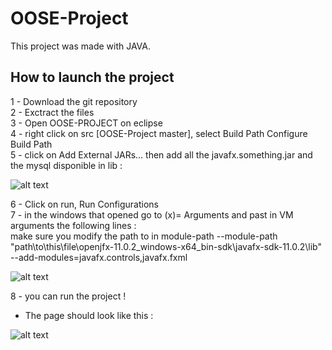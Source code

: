 # OOSE-Project

This project was made with JAVA.

## How to launch the project

1 - Download the git repository  
2 - Exctract the files  
3 - Open OOSE-PROJECT on eclipse  
4 - right click on src [OOSE-Project master], select Build Path Configure Build Path   
5 - click on Add External JARs... then add all the javafx.something.jar and the mysql disponible in lib :    

  ![alt text](https://image.noelshack.com/fichiers/2020/03/2/1578995965-captproj1.png)  

6 - Click on run, Run Configurations  
7 - in the windows that opened go to (x)= Arguments and past in VM arguments the following lines :  
  make sure you modify the path to in module-path 
  --module-path "path\to\this\file\openjfx-11.0.2_windows-x64_bin-sdk\javafx-sdk-11.0.2\lib"  
  --add-modules=javafx.controls,javafx.fxml  
  
  ![alt text](https://image.noelshack.com/fichiers/2020/03/2/1578995965-captproj2.png)
  
8 - you can run the project !  

  - The page should look like this : 
  
  ![alt text](https://image.noelshack.com/fichiers/2020/03/2/1578996159-captproj3.png)
